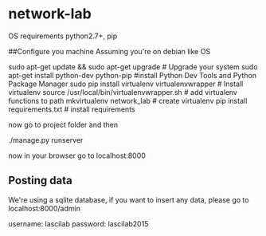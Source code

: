 # network-lab

OS requirements python2.7+, pip

##Configure you machine
Assuming you're on debian like OS

sudo apt-get update && sudo apt-get upgrade # Upgrade your system
sudo apt-get install python-dev python-pip #install Python Dev Tools and Python Package Manager
sudo pip install virtualenv virtualenvwrapper  # Install virtualenv
source /usr/local/bin/virtualenvwrapper.sh # add virtualenv functions to path
mkvirtualenv network_lab # create virtualenv
pip install requirements.txt # install requirements


now  go to project folder and then

./manage.py runserver

now in your browser go to localhost:8000

## Posting data
We're using a sqlite database, if you want to insert any data, please go to localhost:8000/admin

username: lascilab
password: lascilab2015

